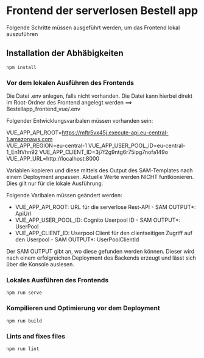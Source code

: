 # Frontend der serverlosen Bestell app

Folgende Schritte müssen ausgeführt werden, um das Frontend lokal auszuführen

## Installation der Abhäbigkeiten
```
npm install
```
### Vor dem lokalen Ausführen des Frontends
Die Datei .env anlegen, falls nicht vorhanden. Die Datei kann hierbei direkt im Root-Ordner des Frontend angelegt werden
==> Bestellapp_frontend_vue/.env

Folgender Entwicklungsvaribalen müssen vorhanden sein:

VUE_APP_API_ROOT=https://mftr5vx45j.execute-api.eu-central-1.amazonaws.com  
VUE_APP_REGION=eu-central-1
VUE_APP_USER_POOL_ID=eu-central-1_En1tVhn92
VUE_APP_CLIENT_ID=3j7f2g9ntg6r75ipg7nofa149o
VUE_APP_URL=http://localhost:8000

Variablen kopieren und diese mittels des Output des SAM-Templates nach einem Deployment anpassen.
Aktuelle Werte werden NICHT funtkionieren.
Dies gilt nur für die lokale Ausführung.

Folgende Varibalen müssen geändert werden:
- VUE_APP_API_ROOT: URL für die serverlose Rest-API - SAM OUTPUT*:  ApiUrl
- VUE_APP_USER_POOL_ID: Cognito Userpool ID - SAM OUTPUT*: UserPool
- VUE_APP_CLIENT_ID: Userpool Client für den clientseitigen Zugriff auf den Userpool - SAM OUTPUT*:  UserPoolClientId

Der SAM OUTPUT gibt an, wo diese gefunden werden können.
Dieser wird nach einem erfolgreichen Deployment des Backends erzeugt und lässt sich über die Konsole auslesen.

### Lokales Ausführen des Frontends
```
npm run serve
```

### Kompilieren und Optimierung vor dem Deployment
```
npm run build
```

### Lints and fixes files
```
npm run lint
```

